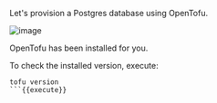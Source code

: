
Let's provision a Postgres database using OpenTofu.

![image](https://github.com/quincycheng/killercoda-scenarios/assets/4685314/204081f0-6a6e-429f-af74-78ac77560337)

OpenTofu has been installed for you.

To check the installed version, execute:
```
tofu version
```{{execute}}
